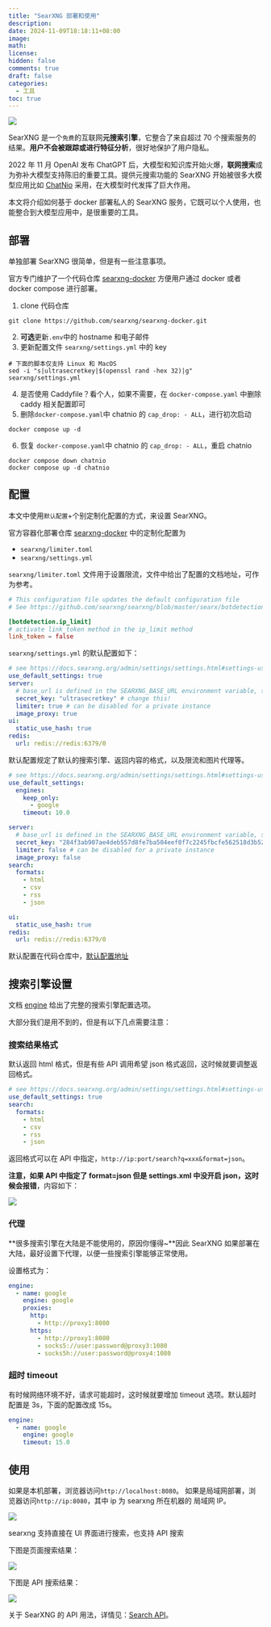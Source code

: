 ```yaml
---
title: "SearXNG 部署和使用"
description:
date: 2024-11-09T18:18:11+08:00
image:
math:
license:
hidden: false
comments: true
draft: false
categories:
  - 工具
toc: true
---
```


![](https://raw.githubusercontent.com/searxng/searxng/master/src/brand/searxng.svg)

SearXNG 是一个`免费`的互联网**元搜索引擎**，它整合了来自超过 70 个搜索服务的结果。**用户不会被跟踪或进行特征分析**，很好地保护了用户隐私。

2022 年 11 月 OpenAI 发布 ChatGPT 后，大模型和知识库开始火爆，**联网搜索**成为弥补大模型支持陈旧的重要工具。提供元搜索功能的 SearXNG 开始被很多大模型应用比如 [ChatNio](https://github.com/zmh-program/chatnio) 采用，在大模型时代发挥了巨大作用。

本文将介绍如何基于 docker 部署私人的 SearXNG 服务，它既可以个人使用，也能整合到大模型应用中，是很重要的工具。

## 部署

单独部署 SearXNG 很简单，但是有一些注意事项。

官方专门维护了一个代码仓库 [searxng-docker](https://github.com/searxng/searxng-docker) 方便用户通过 docker 或者 docker compose 进行部署。

1. clone 代码仓库

```shell
git clone https://github.com/searxng/searxng-docker.git
```

2. **可选**更新`.env`中的 hostname 和电子邮件
3. 更新配置文件 `searxng/settings.yml` 中的 key

```shell
# 下面的脚本仅支持 Linux 和 MacOS
sed -i "s|ultrasecretkey|$(openssl rand -hex 32)|g" searxng/settings.yml
```

4. 是否使用 Caddyfile？看个人，如果不需要，在 `docker-compose.yaml` 中删除 caddy 相关配置即可
5. 删除`docker-compose.yaml`中 chatnio 的 `cap_drop: - ALL`，进行初次启动

```shell
docker compose up -d
```

6. 恢复 `docker-compose.yaml`中 chatnio 的 `cap_drop: - ALL`，重启 chatnio

```shell
docker compose down chatnio
docker compose up -d chatnio
```

## 配置

本文中使用`默认配置`+个别定制化配置的方式，来设置 SearXNG。

官方容器化部署仓库 [searxng-docker](https://github.com/searxng/searxng-docker.git) 中的定制化配置为

- `searxng/limiter.toml`
- `searxng/settings.yml`

`searxng/limiter.toml` 文件用于设置限流，文件中给出了配置的文档地址，可作为参考。

```toml
# This configuration file updates the default configuration file
# See https://github.com/searxng/searxng/blob/master/searx/botdetection/limiter.toml

[botdetection.ip_limit]
# activate link_token method in the ip_limit method
link_token = false
```

`searxng/settings.yml` 的默认配置如下：

```yaml
# see https://docs.searxng.org/admin/settings/settings.html#settings-use-default-settings
use_default_settings: true
server:
  # base_url is defined in the SEARXNG_BASE_URL environment variable, see .env and docker-compose.yml
  secret_key: "ultrasecretkey" # change this!
  limiter: true # can be disabled for a private instance
  image_proxy: true
ui:
  static_use_hash: true
redis:
  url: redis://redis:6379/0
```

默认配置规定了默认的搜索引擎、返回内容的格式，以及限流和图片代理等。

```yaml
# see https://docs.searxng.org/admin/settings/settings.html#settings-use-default-settings
use_default_settings:
  engines:
    keep_only:
      - google
    timeout: 10.0

server:
  # base_url is defined in the SEARXNG_BASE_URL environment variable, see .env and docker-compose.yml
  secret_key: "284f3ab907ae4deb557d8fe7ba504eef0f7c2245fbcfe562518d3b523064a2c7" # change this!
  limiter: false # can be disabled for a private instance
  image_proxy: false
search:
  formats:
    - html
    - csv
    - rss
    - json

ui:
  static_use_hash: true
redis:
  url: redis://redis:6379/0
```

默认配置在代码仓库中，[默认配置地址](https://github.com/searxng/searxng/blob/master/searx/settings.yml)

## 搜索引擎设置

文档 [engine](https://docs.searxng.org/admin/settings/settings_engine.html) 给出了完整的搜索引擎配置选项。

大部分我们是用不到的，但是有以下几点需要注意：

### 搜索结果格式

默认返回 html 格式，但是有些 API 调用希望 json 格式返回，这时候就要调整返回格式。

```yaml
# see https://docs.searxng.org/admin/settings/settings.html#settings-use-default-settings
use_default_settings: true
search:
  formats:
    - html
    - csv
    - rss
    - json
```

返回格式可以在 API 中指定，`http://ip:port/search?q=xxx&format=json`。

**注意，如果 API 中指定了 format=json 但是 settings.xml 中没开启 json，这时候会报错**，内容如下：

![](https://github.com/alwqx/picx-images-hosting/raw/master/blog/2024/searxng-error.2objkdzyx3.webp)

### 代理

**很多搜索引擎在大陆是不能使用的，原因你懂得~**因此 SearXNG 如果部署在大陆，最好设置下代理，以便一些搜索引擎能够正常使用。

设置格式为：

```yaml
engine:
  - name: google
    engine: google
    proxies:
      http:
        - http://proxy1:8080
      https:
        - http://proxy1:8080
        - socks5://user:password@proxy3:1080
        - socks5h://user:password@proxy4:1080
```

### 超时 timeout

有时候网络环境不好，请求可能超时，这时候就要增加 timeout 选项。默认超时配置是 3s，下面的配置改成 15s。

```yaml
engine:
  - name: google
    engine: google
    timeout: 15.0
```

## 使用

如果是本机部署，浏览器访问`http://localhost:8080`。
如果是局域网部署，浏览器访问`http://ip:8080`，其中 ip 为 searxng 所在机器的 局域网 IP。

![](https://github.com/alwqx/picx-images-hosting/raw/master/blog/2024/searxng-home.8dwvvxwb9z.webp)

searxng 支持直接在 UI 界面进行搜索，也支持 API 搜索

下图是页面搜索结果：

![](https://github.com/alwqx/picx-images-hosting/raw/master/blog/2024/searxng-demo.7w6u7cuxp2.webp)

下图是 API 搜索结果：

![](https://github.com/alwqx/picx-images-hosting/raw/master/blog/2024/searxng-api.5tr1jb4fpv.webp)

关于 SearXNG 的 API 用法，详情见：[Search API](https://docs.searxng.org/dev/search_api.html)。
